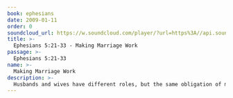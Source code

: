 ```yaml
---
book: ephesians
date: 2009-01-11
order: 0
soundcloud_url: https://w.soundcloud.com/player/?url=https%3A//api.soundcloud.com/tracks/
title: >-
  Ephesians 5:21-33 - Making Marriage Work
passage: >-
  Ephesians 5:21-33
name: >-
  Making Marriage Work
description: >-
  Husbands and wives have different roles, but the same obligation of mutual submission.
---
```


